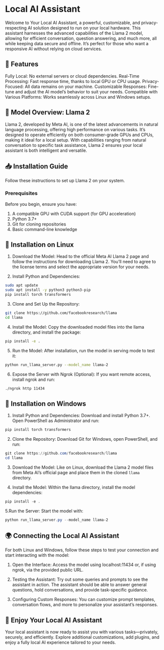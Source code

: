 # Local AI Assistant
Welcome to Your Local AI Assistant, a powerful, customizable, and privacy-respecting AI solution designed to run on your local hardware. 
This assistant harnesses the advanced capabilities of the Llama 2 model, allowing for efficient conversation, question answering, and much more, all while keeping data secure and offline.
It’s perfect for those who want a responsive AI without relying on cloud services.

## 🚀 Features
Fully Local: No external servers or cloud dependencies.
Real-Time Processing: Fast response time, thanks to local GPU or CPU usage.
Privacy-Focused: All data remains on your machine.
Customizable Responses: Fine-tune and adjust the AI model’s behavior to suit your needs.
Compatible with Various Platforms: Works seamlessly across Linux and Windows setups.

## 🌌 Model Overview: Llama 2
Llama 2, developed by Meta AI, is one of the latest advancements in natural language processing, offering high performance on various tasks. 
It’s designed to operate efficiently on both consumer-grade GPUs and CPUs, making it ideal for a local setup. 
With capabilities ranging from natural conversation to specific task assistance, Llama 2 ensures your local assistant is both intelligent and versatile.

## 📥 Installation Guide

Follow these instructions to set up Llama 2 on your system.

### Prerequisites
Before you begin, ensure you have:

1. A compatible GPU with CUDA support (for GPU acceleration)
2. Python 3.7+
3. Git for cloning repositories
4. Basic command-line knowledge

## 🔧 Installation on Linux
1. Download the Model: Head to the official Meta AI Llama 2 page and follow the instructions for downloading Llama 2. You’ll need to agree to the license terms and select the appropriate version for your needs.

2. Install Python and Dependencies:

```bash
sudo apt update
sudo apt install -y python3 python3-pip
pip install torch transformers
```

3. Clone and Set Up the Repository:

```bash
git clone https://github.com/facebookresearch/llama
cd llama
```

4. Install the Model: Copy the downloaded model files into the llama directory, and install the package:

```bash
pip install -e .
```

5. Run the Model: After installation, run the model in serving mode to test it:

```bash
python run_llama_server.py --model_name llama-2
```

6. Expose the Server with Ngrok (Optional): If you want remote access, install ngrok and run:

```bash
./ngrok http 11434
```

## 🔧 Installation on Windows
1. Install Python and Dependencies: Download and install Python 3.7+. Open PowerShell as Administrator and run:
```powershell
pip install torch transformers
```

2. Clone the Repository: Download Git for Windows, open PowerShell, and run:

```powershell
git clone https://github.com/facebookresearch/llama
cd llama
```

3. Download the Model: Like on Linux, download the Llama 2 model files from Meta AI’s official page and place them in the cloned `llama` directory.

4. Install the Model: Within the llama directory, install the model dependencies:

```powershell
pip install -e .
```

5.Run the Server: Start the model with:

```powershell
python run_llama_server.py --model_name llama-2
```

## 🌍 Connecting the Local AI Assistant
For both Linux and Windows, follow these steps to test your connection and start interacting with the model:

1. Open the Interface: Access the model using localhost:11434 or, if using ngrok, via the provided public URL.

2. Testing the Assistant: Try out some queries and prompts to see the assistant in action. The assistant should be able to answer general questions, hold conversations, and provide task-specific guidance.

3. Configuring Custom Responses: You can customize prompt templates, conversation flows, and more to personalize your assistant’s responses.

## 🎉 Enjoy Your Local AI Assistant
Your local assistant is now ready to assist you with various tasks—privately, securely, and efficiently. Explore additional customizations, add plugins, and enjoy a fully local AI experience tailored to your needs.
